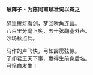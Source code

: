 #### 破阵子・为陈同甫赋壮词以寄之

醉里挑灯看剑，梦回吹角连营。  
八百里分麾下炙，五十弦翻塞外声。  
沙场秋点兵。

马作的卢飞快，弓如霹雳弦惊。  
了却君王天下事，赢得生前身后名。  
可怜白发生！
